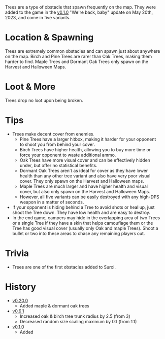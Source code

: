 Trees are a type of obstacle that spawn frequently on the map. They were added to the game in the [v0.1.0](https://github.com/HasangerGames/suroi/releases/tag/v0.1.0) "We're back, baby" update on May 20th, 2023, and come in five variants.

# Location & Spawning

Trees are extremely common obstacles and can spawn just about anywhere on the map. Birch and Pine Trees are rarer than Oak Trees, making them harder to find. Maple Trees and Dormant Oak Trees only spawn on the Harvest and Halloween Maps.

# Loot & More

Trees drop no loot upon being broken.

# Tips

- Trees make decent cover from enemies.
  - Pine Trees have a larger hitbox, making it harder for your opponent to shoot you from behind your cover.
  - Birch Trees have higher health, allowing you to buy more time or force your opponent to waste additional ammo.
  - Oak Trees have more visual cover and can be effectively hidden under, but offer no statistical benefits.
  - Dormant Oak Trees aren't as ideal for cover as they have lower health than any other tree variant and also have very poor visual cover. They only spawn on the Harvest and Halloween maps.
  - Maple Trees are much larger and have higher health and visual cover, but also only spawn on the Harvest and Halloween Maps.
  - However, all five variants can be easily destroyed with any high-DPS weapon in a matter of seconds.
- If your opponent is hiding behind a Tree to avoid shots or heal up, just shoot the Tree down. They have low health and are easy to destroy.
- In the end game, campers may hide in the overlapping area of two Trees or a single Tree if they have a skin that helps camouflage them or the Tree has good visual cover (usually only Oak and maple Trees). Shoot a bullet or two into these areas to chase any remaining players out.

# Trivia

- Trees are one of the first obstacles added to Suroi.

# History

- [v0.20.0](https://github.com/HasangerGames/suroi/releases/tag/v0.20.0)
  - Added maple & dormant oak trees
- [v0.9.1](https://github.com/HasangerGames/suroi/releases/tag/v0.9.1)
  - Increased oak & birch tree trunk radius by 2.5 (from 3)
  - Decreased random size scaling maximum by 0.1 (from 1.1)
- [v0.1.0](https://github.com/HasangerGames/suroi/releases/tag/v0.1.0)
  - Added
